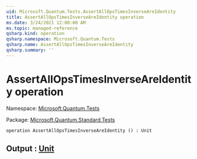 ```yaml
---
uid: Microsoft.Quantum.Tests.AssertAllOpsTimesInverseAreIdentity
title: AssertAllOpsTimesInverseAreIdentity operation
ms.date: 3/24/2021 12:00:00 AM
ms.topic: managed-reference
qsharp.kind: operation
qsharp.namespace: Microsoft.Quantum.Tests
qsharp.name: AssertAllOpsTimesInverseAreIdentity
qsharp.summary: ''
---
```


# AssertAllOpsTimesInverseAreIdentity operation

Namespace: [Microsoft.Quantum.Tests](xref:Microsoft.Quantum.Tests)

Package: [Microsoft.Quantum.Standard.Tests](https://nuget.org/packages/Microsoft.Quantum.Standard.Tests)




```qsharp
operation AssertAllOpsTimesInverseAreIdentity () : Unit
```


## Output : [Unit](xref:microsoft.quantum.lang-ref.unit)

